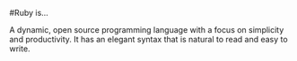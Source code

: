 #Ruby is...

A dynamic, open source programming language with a focus on simplicity and productivity. It has an elegant syntax that is natural to read and easy to write.